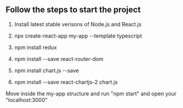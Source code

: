 ## Follow the steps to start the project

1.  Install latest stable verisons of Node.js and React.js

2.  npx create-react-app my-app --template typescript

3.  npm install redux

4.  npm install --save react-router-dom

5.  npm install chart.js --save

6.  npm install --save react-chartjs-2 chart.js

Move inside the my-app structure and run "npm start" and open your "localhost:3000"

